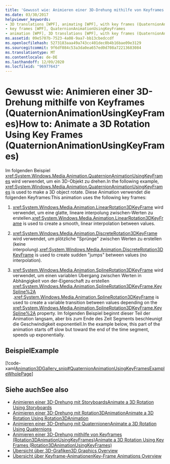 ```yaml
---
title: 'Gewusst wie: Animieren einer 3D-Drehung mithilfe von Keyframes (QuaternionAnimationUsingKeyFrames)'
ms.date: 03/30/2017
helpviewer_keywords:
- 3D translations [WPF], animating [WPF], with key frames (QuaternionAnimationUsingKeyFrames)
- key frames [WPF], QuaternionAnimationUsingKeyFrames
- animation [WPF], 3D translations [WPF], with key frames (QuaternionAnimationUsingKeyFrames)
ms.assetid: 09e5707b-7523-4a08-9aa7-bb13cbedccdf
ms.openlocfilehash: 5273183aaa49a743cc401dec0b4b16bae09e3129
ms.sourcegitcommit: 9f6df084c53a3da0ea657ed0d708a72213683084
ms.translationtype: MT
ms.contentlocale: de-DE
ms.lasthandoff: 12/09/2020
ms.locfileid: "96977643"
---
```

# <a name="how-to-animate-a-3d-rotation-using-key-frames-quaternionanimationusingkeyframes"></a><span data-ttu-id="8bd39-102">Gewusst wie: Animieren einer 3D-Drehung mithilfe von Keyframes (QuaternionAnimationUsingKeyFrames)</span><span class="sxs-lookup"><span data-stu-id="8bd39-102">How to: Animate a 3D Rotation Using Key Frames (QuaternionAnimationUsingKeyFrames)</span></span>
<span data-ttu-id="8bd39-103">Im folgenden Beispiel <xref:System.Windows.Media.Animation.QuaternionAnimationUsingKeyFrames> wird verwendet, um ein 3D-Objekt zu drehen.</span><span class="sxs-lookup"><span data-stu-id="8bd39-103">In the following example, <xref:System.Windows.Media.Animation.QuaternionAnimationUsingKeyFrames> is used to make a 3D object rotate.</span></span> <span data-ttu-id="8bd39-104">Diese Animation verwendet die folgenden Keyframes:</span><span class="sxs-lookup"><span data-stu-id="8bd39-104">This animation uses the following key frames:</span></span>  
  
1. <span data-ttu-id="8bd39-105"><xref:System.Windows.Media.Animation.LinearRotation3DKeyFrame> wird verwendet, um eine glatte, lineare interpolung zwischen-Werten zu erstellen.</span><span class="sxs-lookup"><span data-stu-id="8bd39-105"><xref:System.Windows.Media.Animation.LinearRotation3DKeyFrame> is used to create a smooth, linear interpolation between values.</span></span>  
  
2. <span data-ttu-id="8bd39-106"><xref:System.Windows.Media.Animation.DiscreteRotation3DKeyFrame> wird verwendet, um plötzliche "Sprünge" zwischen Werten zu erstellen (keine interpolung).</span><span class="sxs-lookup"><span data-stu-id="8bd39-106"><xref:System.Windows.Media.Animation.DiscreteRotation3DKeyFrame> is used to create sudden "jumps" between values (no interpolation).</span></span>  
  
3. <span data-ttu-id="8bd39-107"><xref:System.Windows.Media.Animation.SplineRotation3DKeyFrame> wird verwendet, um einen variablen Übergang zwischen Werten in Abhängigkeit von der-Eigenschaft zu erstellen <xref:System.Windows.Media.Animation.SplineRotation3DKeyFrame.KeySpline%2A> .</span><span class="sxs-lookup"><span data-stu-id="8bd39-107"><xref:System.Windows.Media.Animation.SplineRotation3DKeyFrame> is used to create a variable transition between values depending on the <xref:System.Windows.Media.Animation.SplineRotation3DKeyFrame.KeySpline%2A> property.</span></span> <span data-ttu-id="8bd39-108">Im folgenden Beispiel beginnt dieser Teil der Animation langsam, aber bis zum Ende des Zeit Segments beschleunigt die Geschwindigkeit exponentiell.</span><span class="sxs-lookup"><span data-stu-id="8bd39-108">In the example below, this part of the animation starts off slow but toward the end of the time segment, speeds up exponentially.</span></span>  
  
## <a name="example"></a><span data-ttu-id="8bd39-109">Beispiel</span><span class="sxs-lookup"><span data-stu-id="8bd39-109">Example</span></span>  
 [!code-xaml[Animation3DGallery_snip#QuaternionAnimationUsingKeyFramesExampleWholePage](~/samples/snippets/csharp/VS_Snippets_Wpf/Animation3DGallery_snip/CS/QuaternionAnimationUsingKeyFramesExample.xaml#quaternionanimationusingkeyframesexamplewholepage)]  
  
## <a name="see-also"></a><span data-ttu-id="8bd39-110">Siehe auch</span><span class="sxs-lookup"><span data-stu-id="8bd39-110">See also</span></span>

- [<span data-ttu-id="8bd39-111">Animieren einer 3D-Drehung mit Storyboards</span><span class="sxs-lookup"><span data-stu-id="8bd39-111">Animate a 3D Rotation Using Storyboards</span></span>](how-to-animate-a-3-d-rotation-using-storyboards.md)
- [<span data-ttu-id="8bd39-112">Animieren einer 3D-Drehung mit Rotation3DAnimation</span><span class="sxs-lookup"><span data-stu-id="8bd39-112">Animate a 3D Rotation Using Rotation3DAnimation</span></span>](how-to-animate-a-3-d-rotation-using-rotation3danimation.md)
- [<span data-ttu-id="8bd39-113">Animieren einer 3D-Drehung mit Quaternionen</span><span class="sxs-lookup"><span data-stu-id="8bd39-113">Animate a 3D Rotation Using Quaternions</span></span>](how-to-animate-a-3-d-rotation-using-quaternions.md)
- [<span data-ttu-id="8bd39-114">Animieren einer 3D-Drehung mithilfe von Keyframes (Rotation3DAnimationUsingKeyFrames)</span><span class="sxs-lookup"><span data-stu-id="8bd39-114">Animate a 3D Rotation Using Key Frames (Rotation3DAnimationUsingKeyFrames)</span></span>](how-to-animate-a-3-d-rotation-using-key-frames.md)
- [<span data-ttu-id="8bd39-115">Übersicht über 3D-Grafiken</span><span class="sxs-lookup"><span data-stu-id="8bd39-115">3D Graphics Overview</span></span>](3-d-graphics-overview.md)
- [<span data-ttu-id="8bd39-116">Übersicht über Keyframe-Animationen</span><span class="sxs-lookup"><span data-stu-id="8bd39-116">Key-Frame Animations Overview</span></span>](key-frame-animations-overview.md)
